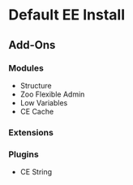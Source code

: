 Default EE Install
==================

Add-Ons
-------

### Modules

- Structure
- Zoo Flexible Admin
- Low Variables
- CE Cache

### Extensions

### Plugins

- CE String


